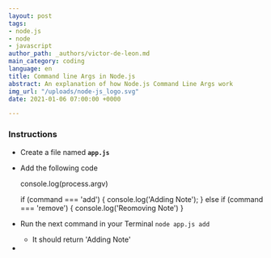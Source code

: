 ```yaml
---
layout: post
tags:
- node.js
- node
- javascript
author_path: _authors/victor-de-leon.md
main_category: coding
language: en
title: Command line Args in Node.js
abstract: An explanation of how Node.js Command Line Args work
img_url: "/uploads/node-js_logo.svg"
date: 2021-01-06 07:00:00 +0000

---
```

### Instructions

*  Create a file named **`app.js`**
*  Add the following code 

    console.log(process.argv)
    
    if (command === 'add') {
    	console.log('Adding Note');
    } else if (command === 'remove') {
    	console.log('Reomoving Note') 
    }

* Run the next command in your Terminal `node app.js add` 
  * It should return 'Adding Note'
* 